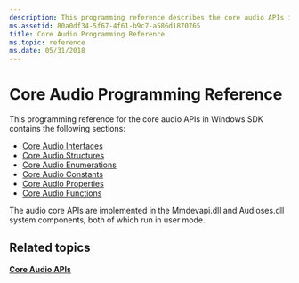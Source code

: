 ```yaml
---
description: This programming reference describes the core audio APIs in Windows SDK. The audio core APIs are implemented in Mmdevapi.dll and Audioses.dll.
ms.assetid: 80a0df34-5f67-4f61-b9c7-a586d1870765
title: Core Audio Programming Reference
ms.topic: reference
ms.date: 05/31/2018
---
```


# Core Audio Programming Reference

This programming reference for the core audio APIs in Windows SDK contains the following sections:

-   [Core Audio Interfaces](core-audio-interfaces.md)
-   [Core Audio Structures](core-audio-structures.md)
-   [Core Audio Enumerations](core-audio-enumerations.md)
-   [Core Audio Constants](core-audio-constants.md)
-   [Core Audio Properties](core-audio-properties.md)
-   [Core Audio Functions](core-audio-functions.md)

The audio core APIs are implemented in the Mmdevapi.dll and Audioses.dll system components, both of which run in user mode.

## Related topics

<dl> <dt>

[**Core Audio APIs**](core-audio-apis-in-windows-vista.md)
</dt> </dl>

 

 



